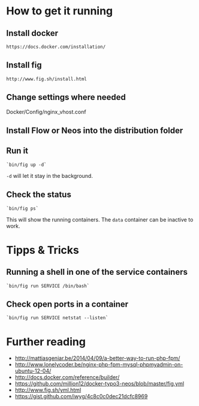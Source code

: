 # How to get it running

## Install docker

    https://docs.docker.com/installation/

## Install fig

    http://www.fig.sh/install.html

## Change settings where needed

Docker/Config/nginx_vhost.conf

## Install Flow or Neos into the distribution folder

## Run it 

    `bin/fig up -d`

`-d` will let it stay in the background.

## Check the status

    `bin/fig ps`

This will show the running containers. The `data` container can be inactive to work. 

# Tipps & Tricks

## Running a shell in one of the service containers

    `bin/fig run SERVICE /bin/bash`

## Check open ports in a container

    `bin/fig run SERVICE netstat --listen`

# Further reading

* http://mattiasgeniar.be/2014/04/09/a-better-way-to-run-php-fpm/
* http://www.lonelycoder.be/nginx-php-fpm-mysql-phpmyadmin-on-ubuntu-12-04/
* http://docs.docker.com/reference/builder/
* https://github.com/million12/docker-typo3-neos/blob/master/fig.yml
* http://www.fig.sh/yml.html
* https://gist.github.com/iwyg/4c8c0c0dec21dcfc8969
